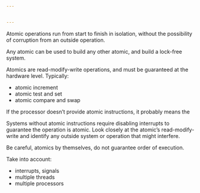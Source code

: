 ```yaml
---


---
```


<p>Atomic operations run from start to finish in isolation, without the possibility of corruption from an outside operation.</p>
<p>Any atomic can be used to build any other atomic, and build a lock-free system.</p>
<p>Atomics are read-modify-write operations, and must be guaranteed at the hardware level. Typically:</p>
<ul>
<li>atomic increment</li>
<li>atomic test and set</li>
<li>atomic compare and swap</li>
</ul>
<p>If the processor doesn’t provide atomic instructions, it probably means the</p>
<p>Systems without atomic instructions require disabling interrupts to guarantee the operation is atomic. Look closely at the atomic’s read-modify-write and identify any outside system or operation that might interfere.</p>
<p>Be careful, atomics by themselves, do not guarantee order of execution.</p>
<p>Take into account:</p>
<ul>
<li>interrupts, signals</li>
<li>multiple threads</li>
<li>multiple processors</li>
</ul>

